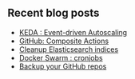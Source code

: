 ## Recent blog posts
<!-- BLOG-POST-LIST:START -->
- [KEDA : Event-driven Autoscaling](https://techblog.sh/posts/2021/keda/)
- [GitHub: Composite Actions](https://techblog.sh/posts/2021/github-composite-actions/)
- [Cleanup Elasticsearch indices](https://techblog.sh/posts/2021/cleanup-elasticsearch-indices/)
- [Docker Swarm : cronjobs](https://techblog.sh/posts/2021/docker-swarm-cronjobs/)
- [Backup your GitHub repos](https://techblog.sh/posts/2021/backup-github-repos/)
<!-- BLOG-POST-LIST:END -->
